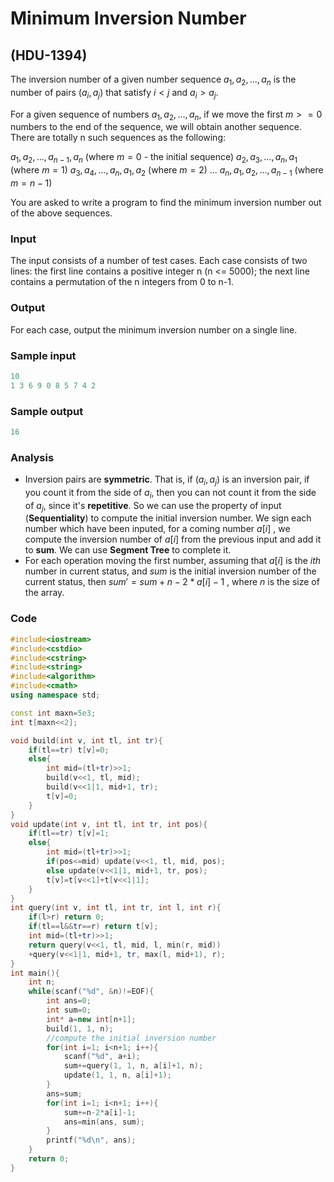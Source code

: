 # Minimum Inversion Number

## (HDU-1394)

The inversion number of a given number sequence $a_1, a_2, ..., a_n$ is the number of pairs $(a_i, a_j)$ that satisfy $i < j$ and $a_i > a_j$. 

For a given sequence of numbers $a_1, a_2, ..., a_n$, if we move the first $m >= 0$ numbers to the end of the sequence, we will obtain another sequence. There are totally n such sequences as the following: 

$a_1, a_2, ..., a_{n-1}, a_n$ (where $m = 0$ - the initial sequence) 
$a_2, a_3, ..., a_n, a_1$ (where $m = 1$) 
$a_3, a_4, ..., a_n, a_1, a_2$ (where $m = 2$) 
... 
$a_n, a_1, a_2, ..., a_{n-1}$ (where $m = n-1$) 

You are asked to write a program to find the minimum inversion number out of the above sequences.   

### Input

The input consists of a number of test cases. Each case consists of two lines: the first line contains a positive integer n (n <= 5000); the next line contains a permutation of the n integers from 0 to n-1. 

### Output

For each case, output the minimum inversion number on a single line.

### Sample input

```c++
10
1 3 6 9 0 8 5 7 4 2
```

### Sample output

```c++
16
```

### Analysis

+ Inversion pairs are **symmetric**. That is, if $(a_i, a_j)$ is an inversion pair, if you count it from the side of $a_i$, then you can not count it from the side of $a_j$, since  it's **repetitive**.  So we can use the property of input (**Sequentiality**) to compute the initial inversion number. We sign each number which have been inputed, for a coming number $a[i]$ , we compute the inversion number of $a[i]$ from the previous input and add it to **sum**. We can use **Segment Tree** to complete it.
+ For each operation moving the first number, assuming that $a[i]$ is the $ith$ number in current status, and $sum$ is the initial inversion number of the current status, then $sum'=sum+n-2*a[i]-1$ , where $n$ is the size of the array.

### Code

```c++
#include<iostream>
#include<cstdio>
#include<cstring>
#include<string>
#include<algorithm>
#include<cmath>
using namespace std;

const int maxn=5e3;
int t[maxn<<2];

void build(int v, int tl, int tr){
	if(tl==tr) t[v]=0;
	else{
		int mid=(tl+tr)>>1;
		build(v<<1, tl, mid);
		build(v<<1|1, mid+1, tr);
		t[v]=0;
	}
}
void update(int v, int tl, int tr, int pos){
	if(tl==tr) t[v]=1;
	else{
		int mid=(tl+tr)>>1;
		if(pos<=mid) update(v<<1, tl, mid, pos);
		else update(v<<1|1, mid+1, tr, pos);
		t[v]=t[v<<1]+t[v<<1|1];
	}
}
int query(int v, int tl, int tr, int l, int r){
	if(l>r) return 0;
	if(tl==l&&tr==r) return t[v];
	int mid=(tl+tr)>>1;
	return query(v<<1, tl, mid, l, min(r, mid))
	+query(v<<1|1, mid+1, tr, max(l, mid+1), r);
}
int main(){
	int n;
	while(scanf("%d", &n)!=EOF){
		int ans=0;
		int sum=0;
		int* a=new int[n+1];
		build(1, 1, n);
        //compute the initial inversion number
		for(int i=1; i<n+1; i++){
			scanf("%d", a+i);
			sum+=query(1, 1, n, a[i]+1, n);
			update(1, 1, n, a[i]+1);
		}
		ans=sum;
		for(int i=1; i<n+1; i++){
			sum+=n-2*a[i]-1;
			ans=min(ans, sum);
		}
		printf("%d\n", ans);
	}
	return 0;
}

```

